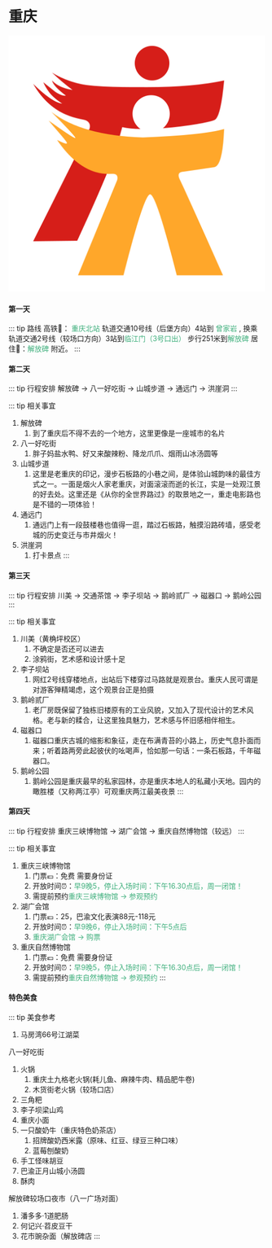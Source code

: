 # 重庆

<img  src="/chongqing.svg" alt="drawing" class="index-img" />

#### 第一天 

::: tip 路线
高铁:bullettrain_front:：  <font color="#3eaf7c">重庆北站</font> 轨道交通10号线（后堡方向）4站到 <font color="#3eaf7c">曾家岩 </font>, 换乘 轨道交通2号线（较场口方向）3站到<font color="#3eaf7c">临江门（3号口出） </font>步行251米到<font color="#3eaf7c">解放碑 </font>
居住:convenience_store:：<font color="#3eaf7c">解放碑 </font>附近。
:::

#### 第二天

::: tip 行程安排
解放碑 → 八一好吃街 → 山城步道 → 通远门 → 洪崖洞
:::

::: tip 相关事宜
1. 解放碑
   1. 到了重庆后不得不去的一个地方，这里更像是一座城市的名片
2. 八一好吃街
   1. 胖子妈盐水鸭、好又来酸辣粉、降龙爪爪、烟雨山冰汤圆等
3. 山城步道
   1. 这里是老重庆的印记，漫步石板路的小巷之间，是体验山城韵味的最佳方式之一。一面是烟火人家老重庆，对面滚滚而逝的长江，实是一处观江景的好去处。这里还是《从你的全世界路过》的取景地之一，重走电影路也是不错的一项体验！
4. 通远门
   1. 通远门上有一段鼓楼巷也值得一逛，踏过石板路，触摸沿路砖墙，感受老城的历史变迁与市井烟火！
5. 洪崖洞
   1. 打卡景点
:::

#### 第三天

::: tip 行程安排
川美 → 交通茶馆 → 李子坝站 → 鹅岭贰厂 → 磁器口 → 鹅岭公园
:::

::: tip 相关事宜
1. 川美（黄桷坪校区）
   1. 不确定是否还可以进去
   2. 涂鸦街，艺术感和设计感十足
2. 李子坝站
   1. 网红2号线穿楼地点，出站后下楼穿过马路就是观景台。重庆人民可谓是对游客殚精竭虑，这个观景台正是拍摄
3. 鹅岭贰厂
   1. 老厂房既保留了独栋旧楼原有的工业风貌，又加入了现代设计的艺术风格。老与新的糅合，让这里独具魅力，艺术感与怀旧感相伴相生。
4. 磁器口
   1. 磁器口重庆古城的缩影和象征，走在布满青苔的小路上，历史气息扑面而来；听着路两旁此起彼伏的吆喝声，恰如那一句话：一条石板路，千年磁器口。
5. 鹅岭公园
   1. 鹅岭公园是重庆最早的私家园林，亦是重庆本地人的私藏小天地。园内的瞰胜楼（又称两江亭）可观重庆两江最美夜景
:::

#### 第四天

::: tip 行程安排
重庆三峡博物馆 → 湖广会馆 → 重庆自然博物馆（较远）
:::

::: tip 相关事宜
1. 重庆三峡博物馆
   1. 门票:euro:：免费 需要身份证
   2. 开放时间:alarm_clock:：<font color="#3eaf7c">早9晚5，停止入场时间：下午16.30点后，周一闭馆！</font>
   3. 需提前预约<font color="#3eaf7c">重庆三峡博物馆 → 参观预约</font>
2. 湖广会馆
   1. 门票:euro:：25，巴渝文化表演88元-118元
   2. 开放时间:alarm_clock:：<font color="#3eaf7c">早9晚6，停止入场时间：下午5点后</font>
   3. <font color="#3eaf7c">重庆湖广会馆 → 购票</font>
3. 重庆自然博物馆
   1. 门票:euro:：免费 需要身份证
   2. 开放时间:alarm_clock:：<font color="#3eaf7c">早9晚5，停止入场时间：下午16.30点后，周一闭馆！</font>
   3. 需提前预约<font color="#3eaf7c">重庆自然博物馆 → 参观预约</font>
:::

#### 特色美食

::: tip 美食参考
1. 马房湾66号江湖菜  

八一好吃街  
1. 火锅
   1. 重庆土九格老火锅(耗儿鱼、麻辣牛肉、精品肥牛卷)
   2. 木货街老火锅（较场口店）
2. 三角粑
3. 李子坝梁山鸡
4. 重庆小面
5. 一只酸奶牛（重庆特色奶茶店）
   1. 招牌酸奶西米露（原味、红豆、绿豆三种口味）
   2. 蓝莓刨酸奶 
6. 手工怪味胡豆
7. 巴渝正月山城小汤圆
8. 酥肉

解放碑较场口夜市（八一广场对面）  
1. 潘多多·1道肥肠
2. 何记兴·苕皮豆干
3. 花市豌杂面（解放碑店
:::
